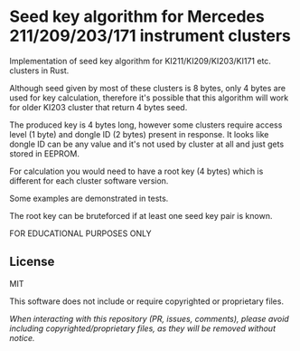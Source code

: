 # Seed key algorithm for Mercedes 211/209/203/171 instrument clusters

Implementation of seed key algorithm for KI211/KI209/KI203/KI171 etc. clusters in Rust.

Although seed given by most of these clusters is 8 bytes, only 4 bytes are used for key calculation, therefore it's possible that this algorithm will work for older KI203 cluster that return 4 bytes seed.

The produced key is 4 bytes long, however some clusters require access level (1 byte) and dongle ID (2 bytes) present in response. It looks like dongle ID can be any value and it's not used by cluster at all and just gets stored in EEPROM.

For calculation you would need to have a root key (4 bytes) which is different for each cluster software version.

Some examples are demonstrated in tests.

The root key can be bruteforced if at least one seed key pair is known.

FOR EDUCATIONAL PURPOSES ONLY

## License

MIT

This software does not include or require copyrighted or proprietary files.

_When interacting with this repository (PR, issues, comments), please avoid including copyrighted/proprietary files, as they will be removed without notice._
